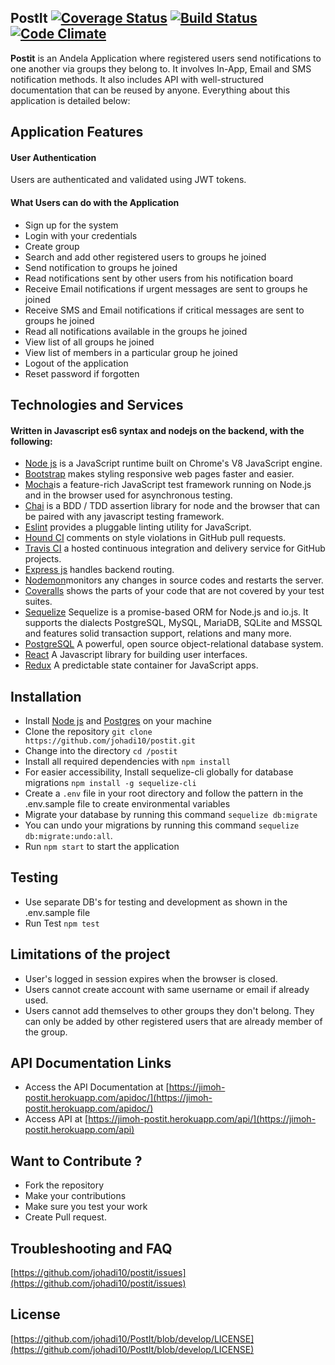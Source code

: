 ## PostIt [![Coverage Status](https://coveralls.io/repos/github/johadi10/PostIt/badge.svg?branch=develop)](https://coveralls.io/github/johadi10/PostIt?branch=develop) [![Build Status](https://travis-ci.org/johadi10/PostIt.svg?branch=develop)](https://travis-ci.org/johadi10/PostIt) [![Code Climate](https://codeclimate.com/github/johadi10/PostIt/badges/gpa.svg)](https://codeclimate.com/github/johadi10/PostIt)

**Postit** is an Andela Application where registered users send notifications to one another via groups they belong to. It involves In-App, Email and SMS notification methods. It also includes API with well-structured documentation that can be reused by anyone. Everything about this application is detailed below:
  
## Application Features
#### User Authentication
Users are authenticated and validated using JWT tokens.

#### What Users can do with the Application
* Sign up for the system
* Login with your credentials
* Create group
* Search and add other registered users to groups he joined
* Send notification to groups he joined
* Read notifications sent by other users from his notification board
* Receive Email notifications if urgent messages are sent to groups he joined
* Receive SMS and Email notifications if critical messages are sent to groups he joined
* Read all notifications available in the groups he joined
* View list of all groups he joined
* View list of members in a particular group he joined
* Logout of the application
* Reset password if forgotten

## Technologies and Services

#### Written in Javascript es6 syntax and nodejs on the backend, with the following:

- [Node js](https://nodejs.org/en/) is a JavaScript runtime built on Chrome's V8 JavaScript engine.
- [Bootstrap](https://getbootstrap.com/) makes styling responsive web pages faster and easier.
- [Mocha](https://mochajs.org/)is a feature-rich JavaScript test framework running on Node.js and in the browser used for asynchronous testing.
- [Chai](https://chaijs.com/) is a BDD / TDD assertion library for node and the browser that can be paired with any javascript testing framework.
- [Eslint](http://eslint.org/) provides a pluggable linting utility for JavaScript.
- [Hound CI](https://houndci.com/) comments on style violations in GitHub pull requests.
- [Travis CI](https://travis-ci.org/) a hosted continuous integration and delivery service for GitHub projects.
- [Express js](http://expressjs.com/) handles backend routing.
- [Nodemon](https://nodemon.io/)monitors any changes in source codes and restarts the server.
- [Coveralls](https://coveralls.io/) shows the parts of your code that are not covered by your test suites.
- [Sequelize](http://docs.sequelizejs.com/) Sequelize is a promise-based ORM for Node.js and io.js. It supports the dialects PostgreSQL, MySQL, MariaDB, SQLite and MSSQL and features solid transaction support, relations and many more.
- [PostgreSQL](https://www.postgresql.org/) A powerful, open source object-relational database system.
- [React](https://facebook.github.io/react/) A Javascript library for building user interfaces.
- [Redux](http://redux.js.org/) A predictable state container for JavaScript apps.

## Installation

-   Install [Node js](https://nodejs.org/en/) and [Postgres](https://www.postgresql.org/) on your machine
-   Clone the repository `git clone https://github.com/johadi10/postit.git`
-   Change into the directory `cd /postit`
-   Install all required dependencies with `npm install`
-   For easier accessibility, Install sequelize-cli globally for database migrations `npm install -g sequelize-cli`
-   Create a `.env` file in your root directory and follow the pattern in the .env.sample file to create environmental variables
-   Migrate your database by running this command `sequelize db:migrate`
-   You can undo your migrations by running this command `sequelize db:migrate:undo:all`.
-   Run `npm start` to start the application

## Testing
-   Use separate DB's for testing and development as shown in the .env.sample file
-   Run Test `npm test`

## Limitations of the project
  * User's logged in session expires when the browser is closed.
  * Users cannot create account with same username or email if already used.
  * Users cannot add themselves to other groups they don't belong. They can only be added by other registered users that are already member of the group.
  
## API Documentation Links
- Access the API Documentation at [https://jimoh-postit.herokuapp.com/apidoc/](https://jimoh-postit.herokuapp.com/apidoc/)
- Access API at [https://jimoh-postit.herokuapp.com/api/](https://jimoh-postit.herokuapp.com/api)

## Want to Contribute ?
  * Fork the repository
  * Make your contributions
  * Make sure you test your work
  * Create Pull request.
 
## Troubleshooting and FAQ

[https://github.com/johadi10/postit/issues](https://github.com/johadi10/postit/issues)

## License
[https://github.com/johadi10/PostIt/blob/develop/LICENSE](https://github.com/johadi10/PostIt/blob/develop/LICENSE)
